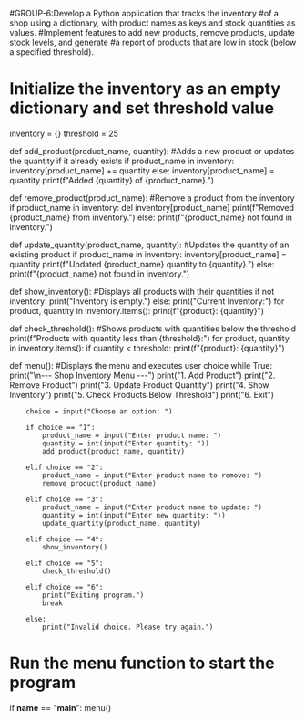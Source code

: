 #GROUP-6:Develop a Python application that tracks the inventory 
#of a shop using a dictionary, with product names as keys and stock quantities as values. 
#Implement features to add new products, remove products, update stock levels, and generate 
#a report of products that are low in stock (below a specified threshold).

# Initialize the inventory as an empty dictionary and set threshold value
inventory = {}
threshold = 25

def add_product(product_name, quantity):
    #Adds a new product or updates the quantity if it already exists
    if product_name in inventory:
        inventory[product_name] += quantity
    else:
        inventory[product_name] = quantity
    print(f"Added {quantity} of {product_name}.")

def remove_product(product_name):
    #Remove a product from the inventory
    if product_name in inventory:
        del inventory[product_name]
        print(f"Removed {product_name} from inventory.")
    else:
        print(f"{product_name} not found in inventory.")

def update_quantity(product_name, quantity):
    #Updates the quantity of an existing product
    if product_name in inventory:
        inventory[product_name] = quantity
        print(f"Updated {product_name} quantity to {quantity}.")
    else:
        print(f"{product_name} not found in inventory.")

def show_inventory():
    #Displays all products with their quantities
    if not inventory:
        print("Inventory is empty.")
    else:
        print("Current Inventory:")
        for product, quantity in inventory.items():
            print(f"{product}: {quantity}")

def check_threshold():
    #Shows products with quantities below the threshold
    print(f"Products with quantity less than {threshold}:")
    for product, quantity in inventory.items():
        if quantity < threshold:
            print(f"{product}: {quantity}")

def menu():
    #Displays the menu and executes user choice
    while True:
        print("\n--- Shop Inventory Menu ---")
        print("1. Add Product")
        print("2. Remove Product")
        print("3. Update Product Quantity")
        print("4. Show Inventory")
        print("5. Check Products Below Threshold")
        print("6. Exit")
        
        choice = input("Choose an option: ")

        if choice == "1":
            product_name = input("Enter product name: ")
            quantity = int(input("Enter quantity: "))
            add_product(product_name, quantity)

        elif choice == "2":
            product_name = input("Enter product name to remove: ")
            remove_product(product_name)

        elif choice == "3":
            product_name = input("Enter product name to update: ")
            quantity = int(input("Enter new quantity: "))
            update_quantity(product_name, quantity)

        elif choice == "4":
            show_inventory()

        elif choice == "5":
            check_threshold()

        elif choice == "6":
            print("Exiting program.")
            break
        
        else:
            print("Invalid choice. Please try again.")

# Run the menu function to start the program
if __name__ == "__main__":
    menu()
